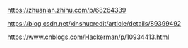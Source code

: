 https://zhuanlan.zhihu.com/p/68264339

https://blog.csdn.net/xinshucredit/article/details/89399492

https://www.cnblogs.com/Hackerman/p/10934413.html